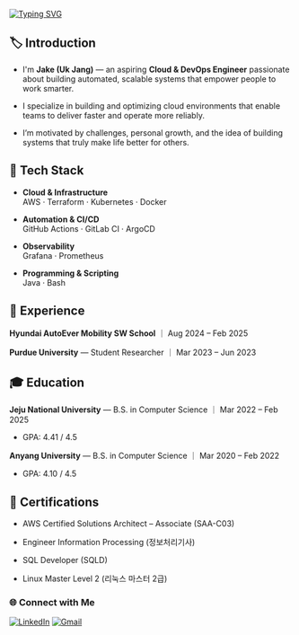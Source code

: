 [![Typing SVG](https://readme-typing-svg.demolab.com?font=Fira+Code&weight=500&size=22&duration=3500&pause=1000&color=005A9C&background=E6F4F100&center=true&width=450&lines=Jake(Uk+Jang)+%7C+Cloud+Engineer;Cloud+%C2%B7+DevOps+%C2%B7+Infrastructure)](https://git.io/typing-svg)


## 🏷️ Introduction

- I'm **Jake (Uk Jang)** — an aspiring **Cloud & DevOps Engineer** passionate about building automated, scalable systems that empower people to work smarter.  

- I specialize in building and optimizing cloud environments that enable teams to deliver faster and operate more reliably.

- I’m motivated by challenges, personal growth, and the idea of building systems that truly make life better for others.

## 🧰 Tech Stack

- **Cloud & Infrastructure**  
AWS · Terraform · Kubernetes · Docker  

- **Automation & CI/CD**  
GitHub Actions · GitLab CI · ArgoCD  

- **Observability**  
Grafana · Prometheus  

- **Programming & Scripting**  
Java · Bash

## 💼 Experience

**Hyundai AutoEver Mobility SW School** ｜ Aug 2024 – Feb 2025  

**Purdue University** — Student Researcher ｜ Mar 2023 – Jun 2023

## 🎓 Education

**Jeju National University** — B.S. in Computer Science ｜ Mar 2022 – Feb 2025   
- GPA: 4.41 / 4.5

**Anyang University** — B.S. in Computer Science ｜ Mar 2020 – Feb 2022  
- GPA: 4.10 / 4.5


## 🪪 Certifications

- AWS Certified Solutions Architect – Associate (SAA-C03)

- Engineer Information Processing (정보처리기사)

- SQL Developer (SQLD)

- Linux Master Level 2 (리눅스 마스터 2급)

### 🌐 Connect with Me

[![LinkedIn](https://img.shields.io/badge/LinkedIn-0077B5?logo=linkedin&logoColor=white)](https://linkedin.com/in/ukjang)
[![Gmail](https://img.shields.io/badge/Gmail-D14836?logo=gmail&logoColor=white)](mailto:ukjang000225@gamil.com)

